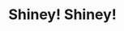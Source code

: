 ---
layout: landing
title: Shiney! Shiney!
permalink: /extensions/shiney
logo: true
style: _landing
imports:
- name: jquery
  load: first
- name: bootstrap-css
  load: first
scripts: service
---